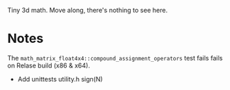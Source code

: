 Tiny 3d math. Move along, there's nothing to see here.

# Notes
The ```math_matrix_float4x4::compound_assignment_operators``` test fails fails on Relase build (x86 & x64).

- Add unittests utility.h sign(N)
